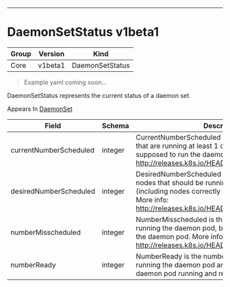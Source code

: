 

-----------
# DaemonSetStatus v1beta1

Group        | Version     | Kind
------------ | ---------- | -----------
Core | v1beta1 | DaemonSetStatus







> Example yaml coming soon...


DaemonSetStatus represents the current status of a daemon set.

<aside class="notice">
Appears In <a href="#daemonset-v1beta1">DaemonSet</a> </aside>

Field        | Schema     | Description
------------ | ---------- | -----------
currentNumberScheduled | integer | CurrentNumberScheduled is the number of nodes that are running at least 1 daemon pod and are supposed to run the daemon pod. More info: http://releases.k8s.io/HEAD/docs/admin/daemons.md
desiredNumberScheduled | integer | DesiredNumberScheduled is the total number of nodes that should be running the daemon pod (including nodes correctly running the daemon pod). More info: http://releases.k8s.io/HEAD/docs/admin/daemons.md
numberMisscheduled | integer | NumberMisscheduled is the number of nodes that are running the daemon pod, but are not supposed to run the daemon pod. More info: http://releases.k8s.io/HEAD/docs/admin/daemons.md
numberReady | integer | NumberReady is the number of nodes that should be running the daemon pod and have one or more of the daemon pod running and ready.






